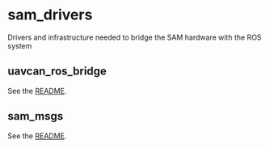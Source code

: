 # sam_drivers
Drivers and infrastructure needed to bridge the SAM hardware with the ROS system

## uavcan_ros_bridge

See the [README](https://gitr.sys.kth.se/smarc-project/sam_drivers/blob/master/uavcan_ros_bridge/README.md).

## sam_msgs

See the [README](https://gitr.sys.kth.se/smarc-project/sam_drivers/tree/master/sam_msgs/README.md).

